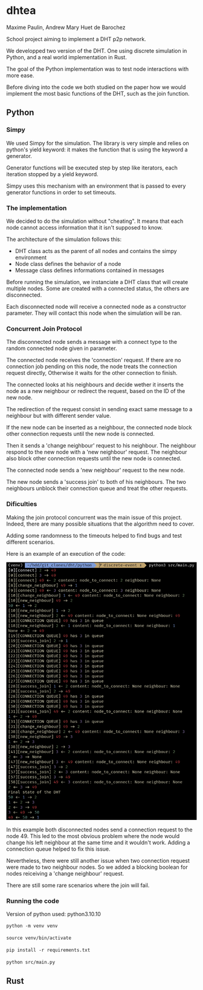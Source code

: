 # dhtea

Maxime Paulin, Andrew Mary Huet de Barochez

School project aiming to implement a DHT p2p network.

We developped two version of the DHT. One using discrete simulation in Python, and a real world implementation in Rust.

The goal of the Python implementation was to test node interactions with more ease. 

Before diving into the code we both studied on the paper how we would implement the most basic functions of the DHT, such as the join function.

## Python

### Simpy

We used Simpy for the simulation. The library is very simple and relies on python's yield keyword: it makes the function that is using the keyword a generator.

Generator functions will be executed step by step like iterators, each iteration stopped by a yield keyword.

Simpy uses this mechanism with an environment that is passed to every generator functions in order to set timeouts.

### The implementation

We decided to do the simulation without "cheating". It means that each node cannot access information that it isn't supposed to know.

The architecture of the simulation follows this:

- DHT class acts as the parent of all nodes and contains the simpy environment
- Node class defines the behavior of a node
- Message class defines informations contained in messages

Before running the simulation, we instanciate a DHT class that will create multiple nodes. Some are created with a connected status, the others are disconnected.

Each disconnected node will receive a connected node as a constructor parameter. They will contact this node when the simulation will be ran.

### Concurrent Join Protocol

The disconnected node sends a message with a connect type to the random connected node given in parameter.

The connected node receives the 'connection' request. If there are no connection job pending on this node, the node treats the connection request directly, Otherwise it waits for the other connection to finish.

The connected looks at his neighbours and decide wether it inserts the node as a new neighbour or redirect the request, based on the ID of the new node.

The redirection of the request consist in sending exact same message to a neighbour but with different sender value.

If the new node can be inserted as a neighbour, the connected node block other connection requests until the new node is connected.

Then it sends a 'change neighbour' request to his neighbour. The neighbour respond to the new node with a 'new neighbour' request. The neighbour also block other connection requests until the new node is connected.

The connected node sends a 'new neighbour' request to the new node.

The new node sends a 'success join' to both of his neighbours. The two neighbours unblock their connection queue and treat the other requests.

### Dificulties

Making the join protocol concurrent was the main issue of this project. Indeed, there are many possible situations that the algorithm need to cover.

Adding some randomness to the timeouts helped to find bugs and test different scenarios.

Here is an example of an execution of the code:

![Example](./screenshots/example_python_sim.png)

In this example both disconnected nodes send a connection request to the node 49. This led to the most obvious problem where the node would change his left neighbour at the same time and it wouldn't work. Adding a connection queue helped to fix this issue.

Nevertheless, there were still another issue when two connection request were made to two neighbour nodes. So we added a blocking boolean for nodes reiceiving a 'change neighbour' request.

There are still some rare scenarios where the join will fail.

### Running the code 

Version of python used: python3.10.10

```shell
python -m venv venv

source venv/bin/activate

pip install -r requirements.txt

python src/main.py
```

## Rust
